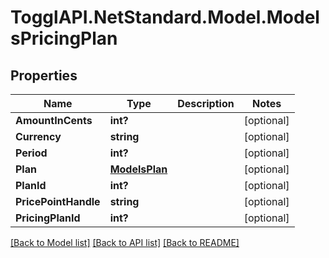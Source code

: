 # TogglAPI.NetStandard.Model.ModelsPricingPlan
## Properties

Name | Type | Description | Notes
------------ | ------------- | ------------- | -------------
**AmountInCents** | **int?** |  | [optional] 
**Currency** | **string** |  | [optional] 
**Period** | **int?** |  | [optional] 
**Plan** | [**ModelsPlan**](ModelsPlan.md) |  | [optional] 
**PlanId** | **int?** |  | [optional] 
**PricePointHandle** | **string** |  | [optional] 
**PricingPlanId** | **int?** |  | [optional] 

[[Back to Model list]](../README.md#documentation-for-models) [[Back to API list]](../README.md#documentation-for-api-endpoints) [[Back to README]](../README.md)

